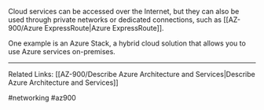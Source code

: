 Cloud services can be accessed over the Internet, but they can also be used through private networks or dedicated connections, such as [[AZ-900/Azure ExpressRoute|Azure ExpressRoute]].

One example is an Azure Stack, a hybrid cloud solution that allows you to use Azure services on-premises.

---

Related Links:
[[AZ-900/Describe Azure Architecture and Services|Describe Azure Architecture and Services]]

#networking #az900 